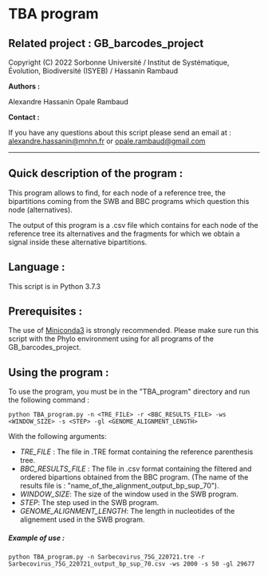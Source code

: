 # TBA program

## Related project : GB_barcodes_project

Copyright (C) 2022 Sorbonne Université / Institut de Systématique, Évolution, Biodiversité (ISYEB) / Hassanin Rambaud


__Authors :__

Alexandre Hassanin
Opale Rambaud 



__Contact :__

If you have any questions about this script please send an email at : alexandre.hassanin@mnhn.fr or opale.rambaud@gmail.com

--------------------------------------------------------------------------------------------------------------------------------------------


## Quick description of the program : 

This program allows to find, for each node of a reference tree, 
the bipartitions coming from the SWB and BBC programs which question this node (alternatives). 

The output of this program is a .csv file which contains for each node of the reference tree its alternatives and the fragments for which we obtain a 
signal inside these alternative bipartitions. 

## Language :

This script is in Python 3.7.3

## Prerequisites : 

The use of [Miniconda3](https://docs.conda.io/en/latest/miniconda.html) is strongly recommended.
Please make sure run this script with the Phylo environment using for all programs of the GB_barcodes_project.


## Using the program : 

To use the program, you must be in the "TBA_program" directory and run the following command :

```
python TBA_program.py -n <TRE_FILE> -r <BBC_RESULTS_FILE> -ws <WINDOW_SIZE> -s <STEP> -gl <GENOME_ALIGNMENT_LENGTH>
```

With the following arguments:


- *TRE_FILE* : The file in .TRE format containing the reference parenthesis tree.
- *BBC_RESULTS_FILE* : The file in .csv format containing the filtered and ordered bipartions obtained from the BBC program. 
(The name of the results file is : "name_of_the_alignment_output_bp_sup_70").
- *WINDOW_SIZE*: The size of the window used in the SWB program.
- *STEP*: The step used in the SWB program.
- *GENOME_ALIGNMENT_LENGTH*: The length in nucleotides of the alignement used in the SWB program.


##### Example of use : 

```
python TBA_program.py -n Sarbecovirus_75G_220721.tre -r Sarbecovirus_75G_220721_output_bp_sup_70.csv -ws 2000 -s 50 -gl 29677
```

